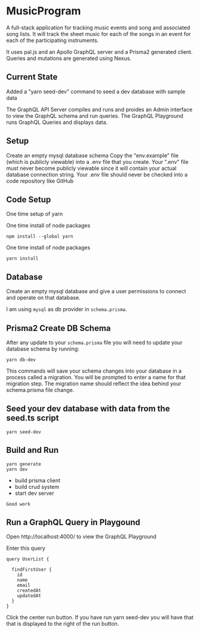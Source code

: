 # MusicProgram

A full-stack application for tracking music events and song and associated song lists. It will track the sheet music for each of the songs in an event for each of the participating instruments.

It uses pal.js and an Apollo GraphQL server and a Prisma2 generated client. Queries and mutations are generated using Nexus.


## Current State

Added a "yarn seed-dev" command to seed a dev database with sample data

The GraphQL API Server compiles and runs and proides an Admin interface to view the GraphQL schema and run queries.
The GraphQL Playground runs GraphQL Queries and displays data.


## Setup

Create an empty mysql database schema
Copy the "env.example" file (which is publicly viewable) into a .env file that you create.
Your ".env" file must never become publicly viewable since it will contain your actual database connection string.
Your .env file should never be checked into a code repository like GitHub


## Code Setup

One time setup of yarn

One time install of node packages

```shell
npm install --global yarn
```

One time install of node packages

```shell
yarn install
```

## Database

Create an empty mysql database and give a user permissions to connect and operate on that database.

I am using `mysql` as db provider in `schema.prisma`.


## Prisma2 Create DB Schema

After any update to your `schema.prisma` file you will need to update your database schema by running:

```shell
yarn db-dev
```

This commands will save your schema changes into your database in a process called a migration. You will be prompted to enter a name for that migration step. The migration name should reflect the idea behind your schema.prisma file change.



## Seed your dev database with data from the seed.ts script

```shell
yarn seed-dev
```


## Build and Run

```shell
yarn generate
yarn dev
```

- build prisma client
- build crud system
- start dev server

`Good work`


## Run a GraphQL Query in Playgound

Open http://localhost:4000/ to view the GraphQL Playground

Enter this query

```
query UserList {
  
  findFirstUser {
    id
    name
    email
    createdAt
    updatedAt
  }
}
```

Click the center run button. If you have run yarn seed-dev you will have that that is displayed to the right of the run button.


